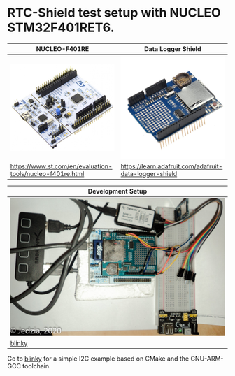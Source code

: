 
# RTC-Shield test setup with NUCLEO STM32F401RET6. #

|                     NUCLEO-F401RE                          |                      Data Logger Shield                 |
| ---------------------------------------------------------- | ------------------------------------------------------- |
| ![](../../doc/images/nucleo-F401-RE.png)                         | ![](../../doc/images/shield.jpg)                  |
| https://www.st.com/en/evaluation-tools/nucleo-f401re.html  | https://learn.adafruit.com/adafruit-data-logger-shield  |

|                                   Development Setup                                   |
| ------------------------------------------------------------------------------------- |
| ![NUCLEO-Board with shield](../../doc/images/nucleo_with_shield-DSC06056.jpg)         |
| [blinky](blinky/README.md)                                                            |

Go to [blinky](blinky/README.md) for a simple I2C example based on CMake and the GNU-ARM-GCC toolchain.
